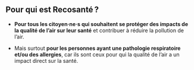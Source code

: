 ## Pour qui est **Recosanté**&#8239;?

- **Pour tous les citoyen·ne·s qui souhaitent se protéger des impacts de la qualité de l’air sur leur santé** et contribuer à réduire la pollution de l’air.

- Mais surtout **pour les personnes ayant une pathologie respiratoire et/ou des allergies**, car ils sont ceux pour qui la qualité de l’air a un impact direct sur la santé.
